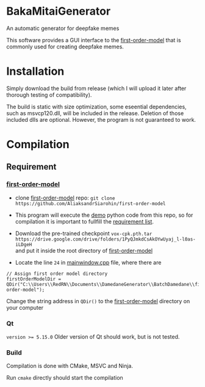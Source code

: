 # BakaMitaiGenerator
An automatic generator for deepfake memes

This software provides a GUI interface to the [first-order-model](https://github.com/AliaksandrSiarohin/first-order-model) that is commonly used for creating deepfake memes.

# Installation
Simply download the build from release (which I will upload it later after thorough testing of compatibility).

The build is static with size optimization, some eseential dependencies, such as msvcp120.dll, will be included in the release. 
Deletion of those included dlls are optional. However, the program is not guaranteed to work.


# Compilation
## Requirement
### [first-order-model](https://github.com/AliaksandrSiarohin/first-order-model)

 - clone [first-order-model](https://github.com/AliaksandrSiarohin/first-order-model) repo:
`git clone https://github.com/AliaksandrSiarohin/first-order-model`

 - This program will execute the [demo](https://github.com/AliaksandrSiarohin/first-order-model/blob/master/demo.py) python code from this repo, 
so for compilation it is important to fullfill the [requirement list](https://github.com/AliaksandrSiarohin/first-order-model/blob/master/requirements.txt).

 - Download the pre-trained checkpoint `vox-cpk.pth.tar`\
`https://drive.google.com/drive/folders/1PyQJmkdCsAkOYwUyaj_l-l0as-iLDgeH`\
and put it inside the root directory of [first-order-model](https://github.com/AliaksandrSiarohin/first-order-model)

 - Locate the line `24` in [mainwindow.cpp](https://github.com/redrn/BakaMitaiGenerator/blob/master/mainwindow.cpp) file, where there are
```
// Assign first order model directory
firstOrderModelDir = QDir("C:\\Users\\RedRN\\Documents\\DamedaneGenerator\\BatchDamedane\\first-order-model");
```

Change the string address in `QDir()` to the [first-order-model](https://github.com/AliaksandrSiarohin/first-order-model) directory on your computer


### Qt
`version >= 5.15.0`
Older version of Qt should work, but is not tested.

### Build
Compilation is done with CMake, MSVC and Ninja.

Run `cmake` directly should start the compilation

